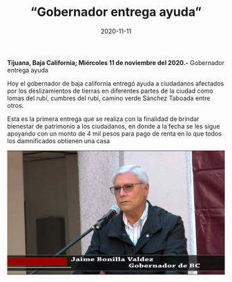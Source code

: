 ﻿---
layout: blog
title:  “Gobernador entrega ayuda”
date:   2020-11-11  
categories: tijuana
permalink: /:categories/:title:output_ext
image: /img/cnr/gobernador.jpg
autor: 
---


**Tijuana, Baja California;  Miércoles 11 de noviembre del 2020.-** Gobernador entrega ayuda


Hoy el gobernador de baja california entregó ayuda a ciudadanos afectados por los deslizamientos de tierras en diferentes partes de la ciudad como lomas del rubí, cumbres del rubí, camino verde Sánchez Taboada entre otros. 


Esta es la primera entrega que se realiza con la finalidad de brindar bienestar de patrimonio a los ciudadanos, en donde a la fecha se les sigue apoyando con un monto de 4 mil pesos para pago de renta en lo que todos los damnificados obtienen una casa

<div id="carouselExampleSlidesOnly" class="carousel slide" data-ride="carousel">
  <div class="carousel-inner">
    <div class="carousel-item active">
       <img class="d-block w-100" src="/img/cnr/gobernador.jpg" loading="lazy"  alt="Gobernador de Baja California">
    </div>
  </div>
</div>